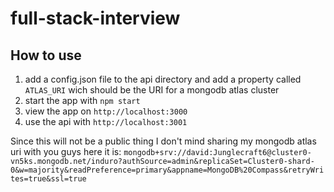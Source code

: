 # full-stack-interview

## How to use
1. add a config.json file to the api directory and add a property called `ATLAS_URI` wich should be the URI for a mongodb atlas cluster
2. start the app with `npm start`
3. view the app on `http://localhost:3000`
4. use the api with `http://localhost:3001`

Since this will not be a public thing I don't mind sharing my mongodb atlas uri with you guys
here it is: `mongodb+srv://david:Junglecraft6@cluster0-vn5ks.mongodb.net/induro?authSource=admin&replicaSet=Cluster0-shard-0&w=majority&readPreference=primary&appname=MongoDB%20Compass&retryWrites=true&ssl=true`